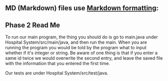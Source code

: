 ## MD (Markdown) files use [Markdown formatting](https://guides.github.com/features/mastering-markdown/):
## Phase 2 Read Me

To run our main program, the thing you should do is go to main.java under Hospital System/src/main/java, and then run the main.
When you are running the program you would be told by the program what to input whether if it's integer or string.
Be aware of one thing is that if you enter a same id twice we would overwrite the second entry, and leave the saved file with 
the information that you entered the first time.

Our tests are under Hospital System/src/test/java.
